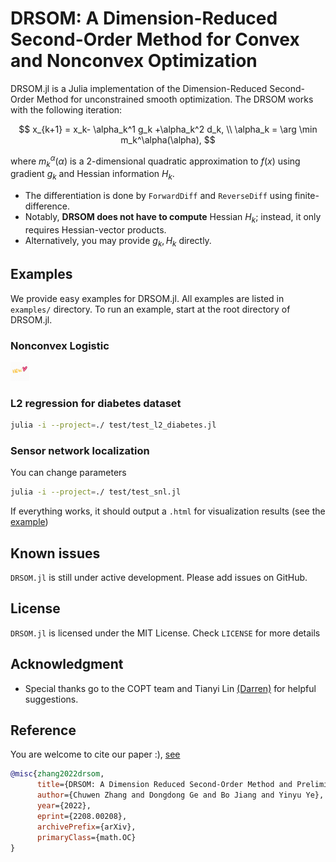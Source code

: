 # DRSOM: A Dimension-Reduced Second-Order Method for Convex and Nonconvex Optimization

DRSOM.jl is a Julia implementation of the Dimension-Reduced Second-Order Method for unconstrained smooth optimization. The DRSOM works with the following iteration:

$$
        x_{k+1}     = x_k- \alpha_k^1 g_k +\alpha_k^2 d_k, \\
        \alpha_k  = \arg \min m_k^\alpha(\alpha), 
$$

where  $m_k^\alpha(\alpha)$ is a 2-dimensional quadratic approximation to $f(x)$ using gradient $g_k$ and Hessian information $H_k$.

- The differentiation is done by `ForwardDiff` and `ReverseDiff` using finite-difference.
- Notably, **DRSOM does not have to compute** Hessian $H_k$; instead, it only requires Hessian-vector products.
-  Alternatively, you may provide $g_k, H_k$ directly. 

## Examples
We provide easy examples for DRSOM.jl. All examples are listed in `examples/` directory. To run an example, start at the root directory of DRSOM.jl.

### Nonconvex Logistic
<img src="assets/new.gif" alt="drawing" width="30"/> 

### L2 regression for diabetes dataset

```bash
julia -i --project=./ test/test_l2_diabetes.jl
```

### Sensor network localization

You can change parameters
```bash
julia -i --project=./ test/test_snl.jl
```


If everything works, it should output a `.html` for visualization results (see the [example](example/snl.default.html))

## Known issues
`DRSOM.jl` is still under active development. Please add issues on GitHub.

## License
`DRSOM.jl` is licensed under the MIT License. Check `LICENSE` for more details

## Acknowledgment

- Special thanks go to the COPT team and Tianyi Lin [(Darren)](https://tydlin.github.io/) for helpful suggestions.

## Reference
You are welcome to cite our paper :), [see](https://arxiv.org/abs/2208.00208)
```bibtex
@misc{zhang2022drsom,
      title={DRSOM: A Dimension Reduced Second-Order Method and Preliminary Analyses}, 
      author={Chuwen Zhang and Dongdong Ge and Bo Jiang and Yinyu Ye},
      year={2022},
      eprint={2208.00208},
      archivePrefix={arXiv},
      primaryClass={math.OC}
}
```